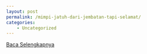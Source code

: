 ```yaml
---
layout: post
permalink: /mimpi-jatuh-dari-jembatan-tapi-selamat/
categories:
    - Uncategorized
---
```


[Baca Selengkapnya](/06)
